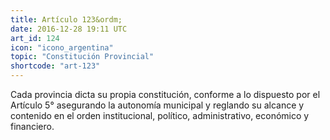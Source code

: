 ```yaml
---
title: Artículo 123&ordm;
date: 2016-12-28 19:11 UTC
art_id: 124
icon: "icono_argentina"
topic: "Constitución Provincial"
shortcode: "art-123"
---
```

Cada provincia dicta su propia constitución, conforme a lo dispuesto por el Artículo 5° asegurando la autonomía municipal y reglando su alcance y contenido en el orden institucional, político, administrativo, económico y financiero.
